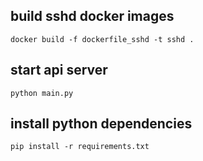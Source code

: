## build sshd docker images
`docker build -f dockerfile_sshd -t sshd .`  

## start api server
`python main.py`  


## install python dependencies
`pip install -r requirements.txt`
